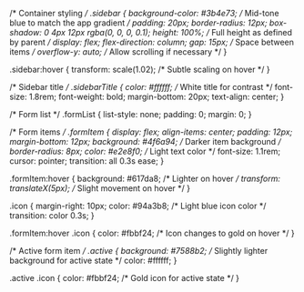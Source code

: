 /* Container styling */
.sidebar {
    background-color: #3b4e73; /* Mid-tone blue to match the app gradient */
    padding: 20px;
    border-radius: 12px;
    box-shadow: 0 4px 12px rgba(0, 0, 0, 0.1);
    height: 100%; /* Full height as defined by parent */
    display: flex;
    flex-direction: column;
    gap: 15px; /* Space between items */
    overflow-y: auto; /* Allow scrolling if necessary */
}

.sidebar:hover {
    transform: scale(1.02); /* Subtle scaling on hover */
}

/* Sidebar title */
.sidebarTitle {
    color: #ffffff; /* White title for contrast */
    font-size: 1.8rem;
    font-weight: bold;
    margin-bottom: 20px;
    text-align: center;
}

/* Form list */
.formList {
    list-style: none;
    padding: 0;
    margin: 0;
}

/* Form items */
.formItem {
    display: flex;
    align-items: center;
    padding: 12px;
    margin-bottom: 12px;
    background: #4f6a94; /* Darker item background */
    border-radius: 8px;
    color: #e2e8f0; /* Light text color */
    font-size: 1.1rem;
    cursor: pointer;
    transition: all 0.3s ease;
}

.formItem:hover {
    background: #617da8; /* Lighter on hover */
    transform: translateX(5px); /* Slight movement on hover */
}

.icon {
    margin-right: 10px;
    color: #94a3b8; /* Light blue icon color */
    transition: color 0.3s;
}

.formItem:hover .icon {
    color: #fbbf24; /* Icon changes to gold on hover */
}

/* Active form item */
.active {
    background: #7588b2; /* Slightly lighter background for active state */
    color: #ffffff;
}

.active .icon {
    color: #fbbf24; /* Gold icon for active state */
}
